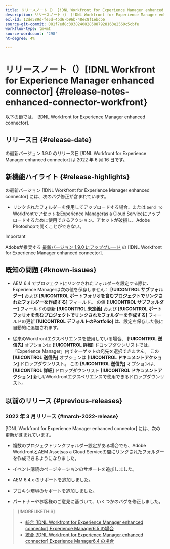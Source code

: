```yaml
---
title: リリースノート（） [!DNL Workfront for Experience Manager enhanced connector]
description: リリースノート（） [!DNL Workfront for Experience Manager enhanced connector]
exl-id: 12de589d-fe5d-4bd6-b96b-48ec8f1ebcb6
source-git-commit: 081f7ed8c39382408285887928163e2569c5cbfe
workflow-type: tm+mt
source-wordcount: '298'
ht-degree: 4%

---
```


# リリースノート（）[!DNL Workfront for Experience Manager enhanced connector] {#release-notes-enhanced-connector-workfront}

以下の節では、 [!DNL Workfront for Experience Manager enhanced connector].

## リリース日 {#release-date}

の最新バージョン 1.9.0 のリリース日 [!DNL Workfront for Experience Manager enhanced connector] は 2022 年 6 月 16 日です。

## 新機能ハイライト {#release-highlights}

の最新バージョン [!DNL Workfront for Experience Manager enhanced connector] には、次のバグ修正が含まれています。

* リンクされたフォルダーを使用してアップロードする場合、または `Send To` WorkfrontでアセットをExperience Manageras a Cloud Serviceにアップロードするために使用できるアクション。アセットが破損し、Adobe Photoshopで開くことができない。

>[!IMPORTANT]
>
>Adobeが推奨する [最新バージョン 1.9.0 にアップグレード](../assets/update-workfront-enhanced-connector.md) の [!DNL Workfront for Experience Manager enhanced connector].

## 既知の問題 {#known-issues}

* AEM 6.4 でプロジェクトにリンクされたフォルダーを設定する際に、Experience Managerは次の値を保存しません： **[!UICONTROL サブフォルダー]** および **[!UICONTROL ポートフォリオを含むプロジェクトでリンクされたフォルダーを作成する]** フィールド。 の値 **[!UICONTROL サブフォルダー]** フィールドの更新 **[!UICONTROL 未定義]** および **[!UICONTROL ポートフォリオを含むプロジェクトでリンクされたフォルダーを作成する]** フィールドの更新 **[!UICONTROL デフォルトのPortfolio]** は、設定を保存した後に自動的に追加されます。

* 従来のWorkfrontエクスペリエンスを使用している場合、 **[!UICONTROL 送信先]** オプションは **[!UICONTROL 詳細]** ドロップダウンリストでは、「Experience Manager」内でターゲットの宛先を選択できません。 この **[!UICONTROL 送信先]** オプションは **[!UICONTROL ドキュメントアクション]** ドロップダウンリスト。 この **[!UICONTROL 送信先]** オプションは、 **[!UICONTROL 詳細]** ドロップダウンリスト **[!UICONTROL ドキュメントアクション]** 新しいWorkfrontエクスペリエンスで使用できるドロップダウンリスト。

## 以前のリリース {#previous-releases}

### 2022 年 3 月リリース {#march-2022-release}

[!DNL Workfront for Experience Manager enhanced connector] には、次の更新が含まれています。

* 複数のプロジェクトリンクフォルダー設定がある場合でも、Adobe WorkfrontとAEM Assetsas a Cloud Serviceの間にリンクされたフォルダーを作成できるようになりました。

* イベント購読のページネーションのサポートを追加しました。

* AEM 6.4.x のサポートを追加しました。

* プロキシ環境のサポートを追加しました。

* パートナーやお客様のご意見に基づいて、いくつかのバグを修正しました。

>[!MORELIKETHIS]
>
>* [統合 [!DNL Workfront for Experience Manager enhanced connector] Experience Manager6.5 の場合](https://experienceleague.adobe.com/docs/experience-manager-65/assets/integrations/workfront-integrations.html?lang=en)
>* [統合 [!DNL Workfront for Experience Manager enhanced connector] Experience Manager6.4 の場合](https://experienceleague.adobe.com/docs/experience-manager-64/assets/integrations/workfront-integrations.html?lang=en)

